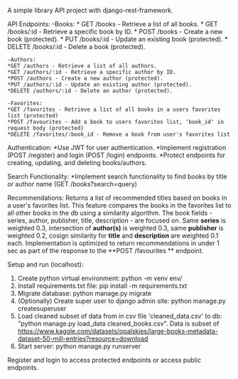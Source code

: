 A simple library API project with django-rest-framework.

 API Endpoints:
    -Books:
    * GET /books - Retrieve a list of all books.
    * GET /books/:id - Retrieve a specific book by ID.
    * POST /books - Create a new book (protected).
    * PUT /books/:id - Update an existing book (protected).
    * DELETE /books/:id - Delete a book (protected).

    -Authors:
    *GET /authors - Retrieve a list of all authors.
    *GET /authors/:id - Retrieve a specific author by ID.
    *POST /authors - Create a new author (protected).
    *PUT /authors/:id - Update an existing author (protected).
    *DELETE /authors/:id - Delete an author (protected).

    -Favorites:
    *GET /favorites - Retrieve a list of all books in a users favorites list (protected)
    *POST /favourites - Add a book to users favorites list, 'book_id' in request body (protected)
    *DELETE /favorites/:book_id - Remove a book from user's favorites list

Authentication:
    *Use JWT for user authentication.
    *Implement registration (POST /register) and login (POST /login) endpoints.
    *Protect endpoints for creating, updating, and deleting books/authors.

Search Functionality:
	*Implement search functionality to find books by title or author name (GET /books?search=query)

Recommendations: Returns a list of recommended titles based on books in a user's favorites list. This feature compares the books in the favorites list to all other books in the db using a similarity algorithm. The book fields - series, author, publisher, title, description - are focused on. Same **series** is weighted 0.3, intersection of **author(s)** is weighted 0.3, same **publisher** is weighted 0.2, cosign similarity for **title** and **description** are weighted 0.1 each. Implementation is optimized to return recommendations in under 1 sec as part of the response to the **POST /favourites ** endpoint.


Setup and run (localhost):

1. Create python virtual environment: python -m venv env/
2. Install requirements.txt file: pip install -m requirements.txt
3. Migrate database: python manage.py migrate
4. (Optionally) Create super user to django admin site: python manage.py createsuperuser
5. Load cleaned subset of data from in csv file 'cleaned_data.csv' to db: "python manage.py load_data cleaned_books.csv".
Data is subset of https://www.kaggle.com/datasets/opalskies/large-books-metadata-dataset-50-mill-entries?resource=download
6. Start server: python manage.py runserver

Register and login to access protected endpoints or access public endpoints.
